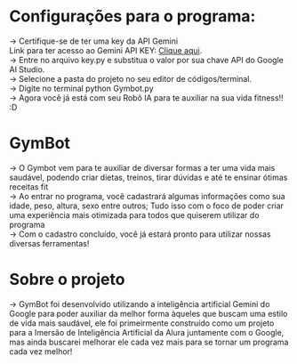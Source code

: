 # Configurações para o programa:
-> Certifique-se de ter uma key da API Gemini <br>
   Link para ter acesso ao Gemini API KEY: [Clique aqui](https://aistudio.google.com/app/apikey/?utm_source=website&utm_medium=referral&utm_campaign=Alura&utm_content=).<br>
-> Entre no arquivo key.py e substitua o valor por sua chave API do Google AI Studio. <br>
-> Selecione a pasta do projeto no seu editor de códigos/terminal. <br>
-> Digite no terminal python Gymbot.py <br>
-> Agora você já está com seu Robô IA para te auxiliar na sua vida fitness!! :D<br>
# GymBot
-> O Gymbot vem para te auxiliar de diversar formas a ter uma vida mais saudável, podendo criar dietas, treinos, tirar dúvidas e até te ensinar ótimas receitas fit <br>
-> Ao entrar no programa, você cadastrará algumas informações como sua idade, peso, altura, sexo entre outros; Tudo isso com o foco de poder criar uma experiência mais otimizada para todos que quiserem utilizar do programa <br>
-> Com o cadastro concluído, você já estará pronto para utilizar nossas diversas ferramentas! <br>
# Sobre o projeto
-> GymBot foi desenvolvido utilizando a inteligência artificial Gemini do Google para poder auxiliar da melhor forma àqueles que buscam uma estilo de vida mais saudável, ele foi primeirmente construído como um projeto para a Imersão de 
Inteligência Artificial da Alura juntamente com o Google, mas ainda buscarei melhorar ele cada vez mais para se tornar um programa cada vez melhor!

